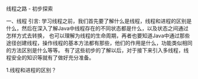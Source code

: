 线程之路 - 初步探索

一、线程 
引言:
    学习线程之前，我们首先要了解什么是线程，线程和进程的区别是什么，然后在深入了解Java中线程存在的不同状态都是什么，以及状态之间通过怎样方式去转换，
也可以理解为线程的生命周期，再者也要知道Java中通过那些途径创建线程，操作线程的基本方法都有那些，他们的作用是什么，功能类似相同的方法区别是什么等等。
有了这些初步的了解以后，对于接下来引入多线程，线程安全的知识等就有了做好充分准备。


  1.线程和进程的区别？

